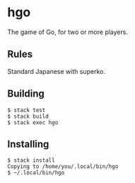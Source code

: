 # hgo

The game of Go, for two or more players.

## Rules

Standard Japanese with superko.

## Building

```
$ stack test
$ stack build
$ stack exec hgo
```

## Installing

```
$ stack install
Copying to /home/you/.local/bin/hgo
$ ~/.local/bin/hgo
```
